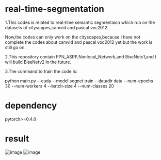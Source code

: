 # real-time-segmentation
1.This codes is related to real-time semantic segmentaion which run on the datasets of cityscapes,camvid and pascal voc2012.

Now,the codes can only work on the cityscapes,because I have not complete the codes about camvid and pascal voc2012 yet,but the work is still go on.

2.This repository contain FPN_ASPP,Nonlocal_Network,and BiseNetv1,and I will build BiseNetv2 in the future.


3.The command to train the code is:

python main.py --cuda --model segnet train --datadir data  --num-epochs 30 --num-workers 4 --batch-size 4 --num-classes 20

# dependency
pytorch>=0.4.0

# result
![image](https://github.com/mshmoon/Real-Time-Segmentation/blob/master/semantic-segmentation/showresult/1.png)
![image](https://github.com/mshmoon/Real-Time-Segmentation/blob/master/semantic-segmentation/showresult/2.png)
